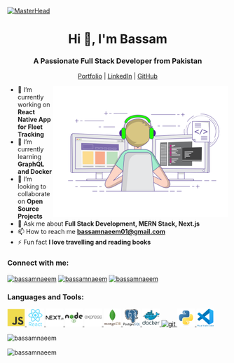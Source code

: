 [![MasterHead](https://raw.githubusercontent.com/sagar-viradiya/sagar-viradiya/master/resources/banner.png)](https://bassamnaeem.me)
<h1 align="center">Hi 👋, I'm Bassam</h1>
<h3 align="center">A Passionate Full Stack Developer from Pakistan</h3>

<p align="center">
  <a href="https://www.bassamnaeem.me" target="_blank">Portfolio</a> |
  <a href="https://linkedin.com/in/bassamnaeem" target="_blank">LinkedIn</a> |
  <a href="https://github.com/Bassamnaeem" target="_blank">GitHub</a>
</p>

<img align="right" alt="Coding" width="400" src="https://raw.githubusercontent.com/devSouvik/devSouvik/master/gif3.gif">

- 🔭 I’m currently working on **React Native App for Fleet Tracking**
- 🌱 I’m currently learning **GraphQL and Docker**
- 👯 I’m looking to collaborate on **Open Source Projects**
- 💬 Ask me about **Full Stack Development, MERN Stack, Next.js**
- 📫 How to reach me **bassamnaeem01@gmail.com**
- ⚡ Fun fact **I love travelling and reading books**

<h3 align="left">Connect with me:</h3>
<p align="left">
  <a href="https://linkedin.com/in/bassamnaeem" target="_blank"><img align="center" src="https://raw.githubusercontent.com/rahuldkjain/github-profile-readme-generator/master/src/images/icons/Social/linked-in-alt.svg" alt="bassamnaeem" height="30" width="40" /></a>
  <a href="https://github.com/Bassamnaeem" target="_blank"><img align="center" src="https://raw.githubusercontent.com/rahuldkjain/github-profile-readme-generator/master/src/images/icons/Social/github-alt.svg" alt="bassamnaeem" height="30" width="40" /></a>
  <a href="https://www.bassamnaeem.me" target="_blank"><img align="center" src="https://raw.githubusercontent.com/rahuldkjain/github-profile-readme-generator/master/src/images/icons/Social/globe.svg" alt="bassamnaeem" height="30" width="40" /></a>
</p>

<h3 align="left">Languages and Tools:</h3>
<p align="left"> 
  <a href="https://developer.mozilla.org/en-US/docs/Web/JavaScript" target="_blank" rel="noreferrer"> <img src="https://raw.githubusercontent.com/devicons/devicon/master/icons/javascript/javascript-original.svg" alt="javascript" width="40" height="40"/> </a> 
  <a href="https://reactjs.org/" target="_blank" rel="noreferrer"> <img src="https://raw.githubusercontent.com/devicons/devicon/master/icons/react/react-original-wordmark.svg" alt="react" width="40" height="40"/> </a> 
  <a href="https://nextjs.org/" target="_blank" rel="noreferrer"> <img src="https://raw.githubusercontent.com/devicons/devicon/master/icons/nextjs/nextjs-original-wordmark.svg" alt="nextjs" width="40" height="40"/> </a> 
  <a href="https://nodejs.org" target="_blank" rel="noreferrer"> <img src="https://raw.githubusercontent.com/devicons/devicon/master/icons/nodejs/nodejs-original-wordmark.svg" alt="nodejs" width="40" height="40"/> </a> 
  <a href="https://expressjs.com" target="_blank" rel="noreferrer"> <img src="https://raw.githubusercontent.com/devicons/devicon/master/icons/express/express-original-wordmark.svg" alt="express" width="40" height="40"/> </a> 
  <a href="https://www.mongodb.com/" target="_blank" rel="noreferrer"> <img src="https://raw.githubusercontent.com/devicons/devicon/master/icons/mongodb/mongodb-original-wordmark.svg" alt="mongodb" width="40" height="40"/> </a> 
  <a href="https://www.postgresql.org" target="_blank" rel="noreferrer"> <img src="https://raw.githubusercontent.com/devicons/devicon/master/icons/postgresql/postgresql-original-wordmark.svg" alt="postgresql" width="40" height="40"/> </a> 
  <a href="https://www.docker.com/" target="_blank" rel="noreferrer"> <img src="https://raw.githubusercontent.com/devicons/devicon/master/icons/docker/docker-original-wordmark.svg" alt="docker" width="40" height="40"/> </a> 
  <a href="https://git-scm.com/" target="_blank" rel="noreferrer"> <img src="https://www.vectorlogo.zone/logos/git-scm/git-scm-icon.svg" alt="git" width="40" height="40"/> </a> 
  <a href="https://www.python.org" target="_blank" rel="noreferrer"> <img src="https://raw.githubusercontent.com/devicons/devicon/master/icons/python/python-original.svg" alt="python" width="40" height="40"/> </a> 
  <a href="https://visualstudio.microsoft.com/" target="_blank" rel="noreferrer"> <img src="https://raw.githubusercontent.com/devicons/devicon/master/icons/vscode/vscode-original-wordmark.svg" alt="vscode" width="40" height="40"/> </a> 
</p>

<p><img align="center" src="https://github-readme-stats.vercel.app/api/top-langs?username=bassamnaeem&show_icons=true&locale=en&layout=compact" alt="bassamnaeem" /></p>

<p><img align="center" src="https://github-readme-streak-stats.herokuapp.com/?user=bassamnaeem&" alt="bassamnaeem" /></p>
